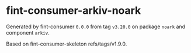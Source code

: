 # fint-consumer-arkiv-noark

Generated by fint-consumer `0.0.0` from tag `v3.20.0` on package `noark` and component `arkiv`.

Based on fint-consumer-skeleton refs/tags/v1.9.0.
